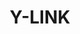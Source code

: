 ---
title: Y-LINK
layout: home

hero:
  name: Y-LINK的博客
#   text: Good
  tagline: 分享各类前端知识
  image:
    src: /logo.svg
    alt: logo
  actions:
    - theme: brand
      text: 开始学习 →
      link: /articles/index
    # - theme: alt
    #   text: 获取项目
    #   link: /intent/index

features:
  - icon: ⚡️
    title: 知识点分享
    details: 前端八股，踩坑小贴士
#   - icon: 🖖
#     title: 算法分享
#     details: 用JS攻克leetode题库
#   - icon: 🛠️
#     title: 项目分享
#     details: 开源简单的前端技术DEMO
---
